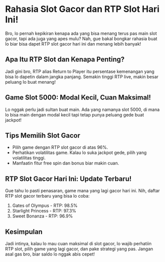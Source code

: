 <div class="container">
<h1>Rahasia Slot Gacor dan RTP Slot Hari Ini!</h1>
<p>Bro, lo pernah kepikiran kenapa ada yang bisa menang terus pas main <span class="highlight">slot gacor</span>, tapi ada juga yang apes mulu? Nah, gue bakal bongkar rahasia buat lo biar bisa dapet <span class="highlight">RTP slot gacor hari ini</span> dan menang lebih banyak!</p>
<h2>Apa Itu RTP Slot dan Kenapa Penting?</h2>
<p>Jadi gini bro, RTP alias <span class="highlight">Return to Player</span> itu persentase kemenangan yang bisa lo dapetin dalam jangka panjang. Semakin tinggi <span class="highlight">RTP live</span>, makin besar peluang lo buat menang!</p>
<h2>Game Slot 5000: Modal Kecil, Cuan Maksimal!</h2>
<p>Lo nggak perlu jadi sultan buat main. Ada yang namanya <span class="highlight">slot 5000</span>, di mana lo bisa main dengan modal kecil tapi tetap punya peluang gede buat jackpot!</p>
<h2>Tips Memilih Slot Gacor</h2>
<ul>
<li>Pilih game dengan <span class="highlight">RTP slot gacor</span> di atas 96%.</li>
<li>Perhatikan volatilitas game. Kalau lo suka jackpot gede, pilih yang volatilitas tinggi.</li>
<li>Manfaatin fitur free spin dan bonus biar makin cuan.</li>
</ul>
<h2>RTP Slot Gacor Hari Ini: Update Terbaru!</h2>
<p>Gue tahu lo pasti penasaran, game mana yang lagi gacor hari ini. Nih, daftar <span class="highlight">RTP slot gacor</span> terbaru yang bisa lo coba:</p>
<ol>
<li>Gates of Olympus - RTP: 98.5%</li>
<li>Starlight Princess - RTP: 97.3%</li>
<li>Sweet Bonanza - RTP: 96.9%</li>
</ol>
<h2>Kesimpulan</h2>
<p>Jadi intinya, kalau lo mau cuan maksimal di <span class="highlight">slot gacor</span>, lo wajib perhatiin <span class="highlight">RTP slot</span>, pilih game yang lagi gacor, dan pake strategi yang pas. Jangan asal gas bro, biar saldo lo nggak abis cepet!</p>
</div>
